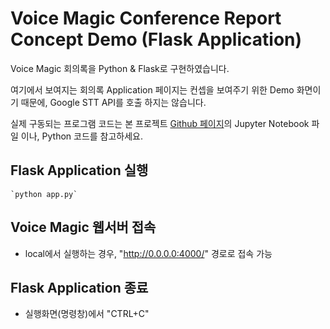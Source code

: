 # Voice Magic Conference Report Concept Demo (Flask Application)

Voice Magic 회의록을 Python & Flask로 구현하였습니다.

여기에서 보여지는 회의록 Application 페이지는 컨셉을 보여주기 위한 Demo 화면이기 때문에,
Google STT API를 호출 하지는 않습니다.

실제 구동되는 프로그램 코드는 본 프로젝트 [Github 페이지](https://github.com/sungalex/VoiceMagic)의 Jupyter Notebook 파일 이나, Python 코드를 참고하세요.

## Flask Application 실행

    `python app.py`

## Voice Magic 웹서버 접속

- local에서 실행하는 경우, "http://0.0.0.0:4000/" 경로로 접속 가능

## Flask Application 종료

- 실행화면(명령창)에서 "CTRL+C"
